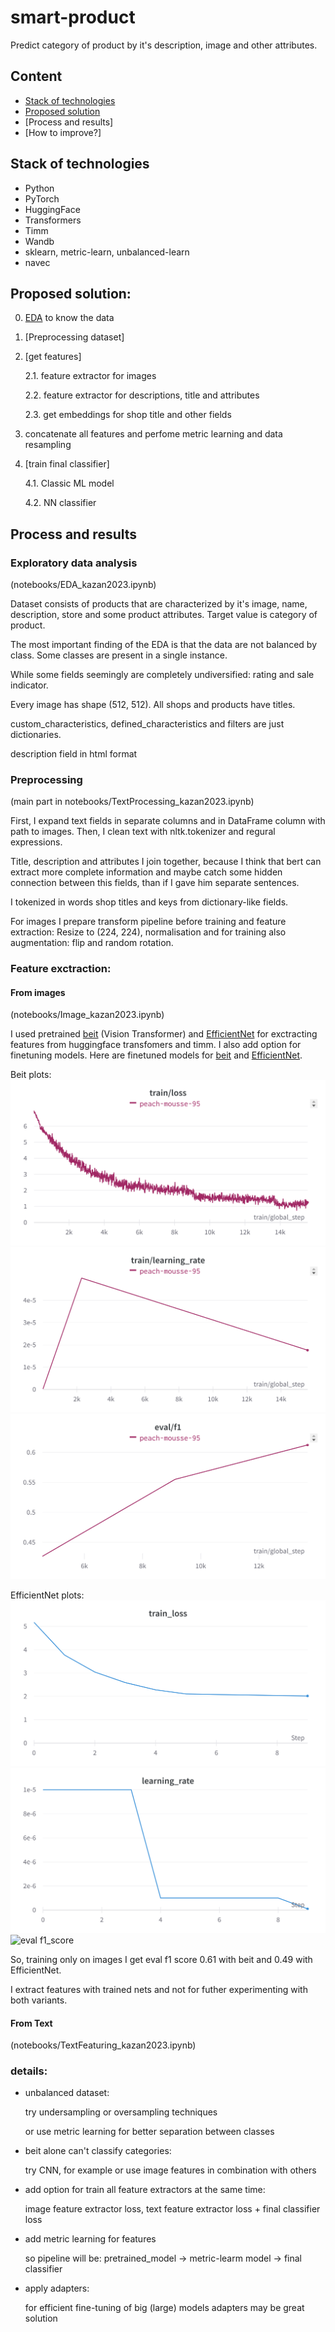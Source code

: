 # smart-product
Predict category of product by it's description, image and other attributes.

## Content

- [Stack of technologies](#Stack-of-technologies)
- [Proposed solution](#proposed-solution)
- [Process and results]
- [How to improve?]

## Stack of technologies

- Python
- PyTorch
- HuggingFace
- Transformers
- Timm
- Wandb
- sklearn, metric-learn, unbalanced-learn
- navec


## Proposed solution:

0. [EDA](#Exploratory-data-analysis) to know the data

1. [Preprocessing dataset]

2. [get features]

    2.1. feature extractor for images

    2.2. feature extractor for descriptions, title and attributes

    2.3. get embeddings for shop title and other fields

3. concatenate all features and perfome metric learning and data resampling

4. [train final classifier]

    4.1. Classic ML model

    4.2. NN classifier

## Process and results

### Exploratory data analysis
(notebooks/EDA_kazan2023.ipynb)

Dataset consists of products that are characterized by it's image, name, description, store and some product attributes. Target value is category of product.

The most important finding of the EDA is that the data are not balanced by class. Some classes are present in a single instance. 

While some fields seemingly are completely undiversified: rating and sale indicator.

Every image has shape (512, 512). All shops and products have titles.

custom_characteristics, defined_characteristics and filters are just dictionaries.

description field in html format

### Preprocessing
(main part in notebooks/TextProcessing_kazan2023.ipynb)

First, I expand text fields in separate columns and in DataFrame column with path to images.
Then, I clean text with nltk.tokenizer and regural expressions. 

Title, description and attributes I join together, because I think that bert can extract more complete information and maybe catch some hidden connection between this fields, than if I gave him separate sentences.

I tokenized in words shop titles and keys from dictionary-like fields.

For images I prepare transform pipeline before training and feature extraction: Resize to (224, 224), normalisation and for training also augmentation: flip and random rotation.

### Feature exctraction:
#### From images
(notebooks/Image_kazan2023.ipynb)

I used pretrained [beit](https://huggingface.co/microsoft/beit-base-patch16-224-pt22k-ft22k) (Vision Transformer) and [EfficientNet](https://huggingface.co/timm/tf_efficientnetv2_b3.in21k_ft_in1k) for exctracting features from huggingface transfomers and timm. I also add option for finetuning models. Here are finetuned models for [beit](https://huggingface.co/abletobetable/image_feature_extractor) and [EfficientNet](https://huggingface.co/abletobetable/smart-product-EfficientNet-v1).

Beit plots:
![train loss](img/beit_train_loss.png)
![train lr](img/beit_lr.png)
![eval f1_score](img/beit_eval_f1_score.png)

EfficientNet plots:
![train loss](img/efficientnet_train_loss.png)
![train lr](img/efficientnet_lr.png)
![eval f1_score](img/efficientnet_eval_f1_score.png)

So, training only on images I get eval f1 score 0.61 with beit and 0.49 with EfficientNet.

I extract features with trained nets and not for futher experimenting with both variants.

#### From Text
(notebooks/TextFeaturing_kazan2023.ipynb)

### details:
- unbalanced dataset:

    try undersampling or oversampling techniques
    
    or use metric learning for better separation between classes
    
- beit alone can't classify categories:

    try CNN, for example or use image features in combination with others
    
- add option for train all feature extractors at the same time:

    image feature extractor loss, text feature extractor loss + final classifier loss

- add metric learning for features
    
    so pipeline will be: pretrained_model -> metric-learm model -> final classifier
    
- apply adapters: 

    for efficient fine-tuning of big (large) models adapters may be great solution
